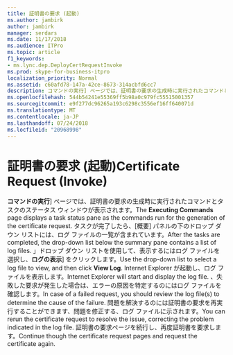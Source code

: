 ```yaml
---
title: 証明書の要求 (起動)
ms.author: jambirk
author: jambirk
manager: serdars
ms.date: 11/17/2018
ms.audience: ITPro
ms.topic: article
f1_keywords:
- ms.lync.dep.DeployCertRequestInvoke
ms.prod: skype-for-business-itpro
localization_priority: Normal
ms.assetid: c60afd78-147a-42ce-8673-314acbfd6cc7
description: コマンドの実行] ページでは、証明書の要求の生成時に実行されたコマンドとタスクのステータス ウィンドウが表示されます。 タスクが完了したら、[概要] パネルの下のドロップ ダウン リストには、ログ ファイルの一覧が含まれています。 」ドロップ ダウン リストを使用して、表示するにはログ ファイルを選択し、ログの表示] をクリックします。 Internet Explorer が起動し、ログ ファイルを表示します。 、失敗した要求が発生した場合は、エラーの原因を特定するのにはログ ファイルを確認します。 問題を解決するのには証明書の要求を再実行することができます、問題を修正する、ログ ファイルに示されます。 証明書の要求ページを続行し、再度証明書を要求します。
ms.openlocfilehash: 544b54241e55369ff5b98a0c979fc55515001357
ms.sourcegitcommit: e9f277dc96265a193c6298c3556ef16ff640071d
ms.translationtype: MT
ms.contentlocale: ja-JP
ms.lasthandoff: 07/24/2018
ms.locfileid: "20968998"
---
```

# <a name="certificate-request-invoke"></a><span data-ttu-id="1e1ff-109">証明書の要求 (起動)</span><span class="sxs-lookup"><span data-stu-id="1e1ff-109">Certificate Request (Invoke)</span></span>
 
<span data-ttu-id="1e1ff-110">**コマンドの実行**] ページでは、証明書の要求の生成時に実行されたコマンドとタスクのステータス ウィンドウが表示されます。</span><span class="sxs-lookup"><span data-stu-id="1e1ff-110">The **Executing Commands** page displays a task status pane as the commands run for the generation of the certificate request.</span></span> <span data-ttu-id="1e1ff-111">タスクが完了したら、[概要] パネルの下のドロップ ダウン リストには、ログ ファイルの一覧が含まれています。</span><span class="sxs-lookup"><span data-stu-id="1e1ff-111">After the tasks are completed, the drop-down list below the summary pane contains a list of log files.</span></span> <span data-ttu-id="1e1ff-112">」ドロップ ダウン リストを使用して、表示するにはログ ファイルを選択し、**ログの表示**] をクリックします。</span><span class="sxs-lookup"><span data-stu-id="1e1ff-112">Use the drop-down list to select a log file to view, and then click **View Log**.</span></span> <span data-ttu-id="1e1ff-113">Internet Explorer が起動し、ログ ファイルを表示します。</span><span class="sxs-lookup"><span data-stu-id="1e1ff-113">Internet Explorer will start and display the log file.</span></span> <span data-ttu-id="1e1ff-114">、失敗した要求が発生した場合は、エラーの原因を特定するのにはログ ファイルを確認します。</span><span class="sxs-lookup"><span data-stu-id="1e1ff-114">In case of a failed request, you should review the log file(s) to determine the cause of the failure.</span></span> <span data-ttu-id="1e1ff-115">問題を解決するのには証明書の要求を再実行することができます、問題を修正する、ログ ファイルに示されます。</span><span class="sxs-lookup"><span data-stu-id="1e1ff-115">You can rerun the certificate request to resolve the issue, correcting the problem indicated in the log file.</span></span> <span data-ttu-id="1e1ff-116">証明書の要求ページを続行し、再度証明書を要求します。</span><span class="sxs-lookup"><span data-stu-id="1e1ff-116">Continue though the certificate request pages and request the certificate again.</span></span>
  

